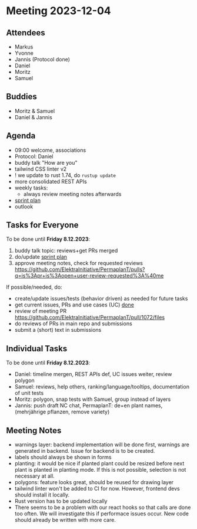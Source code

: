 # Meeting 2023-12-04

## Attendees

- Markus
- Yvonne
- Jannis (Protocol done)
- Daniel
- Moritz
- Samuel

## Buddies

- Moritz & Samuel
- Daniel & Jannis

## Agenda

- 09:00 welcome, associations
- Protocol: Daniel
- buddy talk "How are you"
- tailwind CSS linter v2
- ! we update to rust 1.74, do `rustup update`
- more consolidated REST APIs
- weekly tasks:
  - always review meeting notes afterwards
- [sprint plan](https://github.com/orgs/ElektraInitiative/projects/4/)
- outlook

## Tasks for Everyone

To be done until **Friday 8.12.2023**:

1. buddy talk topic: reviews+get PRs merged
2. do/update [sprint plan](https://github.com/orgs/ElektraInitiative/projects/4/)
3. approve meeting notes, check for requested reviews https://github.com/ElektraInitiative/PermaplanT/pulls?q=is%3Apr+is%3Aopen+user-review-requested%3A%40me

If possible/needed, do:

- create/update issues/tests (behavior driven) as needed for future tasks
- get current issues, PRs and use cases (UC) [done](../usecases/README.md)
- review of meeting PR https://github.com/ElektraInitiative/PermaplanT/pull/1072/files
- do reviews of PRs in main repo and submissions
- submit a (short) text in submissions

## Individual Tasks

To be done until **Friday 8.12.2023**:

- Daniel: timeline mergen, REST APIs def, UC issues weiter, review polygon
- Samuel: reviews, help others, ranking/language/tooltips, documentation of unit tests
- Moritz: polygon, snap tests with Samuel, group instead of layers
- Jannis: push draft NC chat, PermaplanT: de+en plant names, (mehrjährige pflanzen, remove variety)

## Meeting Notes

- warnings layer: backend implementation will be done first, warnings are generated in backend.
  Issue for backend is to be created.
- labels should always be shown in forms
- planting: it would be nice if planted plant could be resized before next plant is planted in planting mode.
  If this is not possible, selection is not necessary at all.
- polygons: feature looks great, should be reused for drawing layer
- tailwind linter won't be added to CI for now. However, frontend devs should install it locally.
- Rust version has to be updated locally
- There seems to be a problem with our react hooks so that calls are done too often.
  We will investigate this if performace issues occur.
  New code should already be written with more care.
